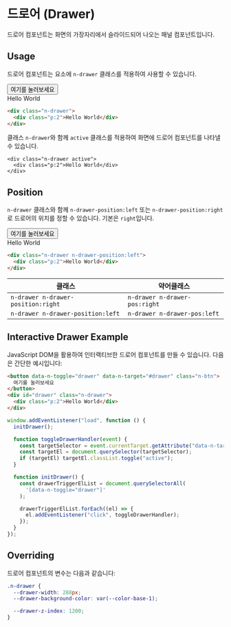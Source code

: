 <script setup>
import { onMounted } from 'vue';

onMounted(() => {
  function toggleDrawerHandler(event) {
    const targetSelector = event.currentTarget.getAttribute("data-n-target");
    const targetEl = document.querySelector(targetSelector);
    if (targetEl) targetEl.classList.toggle("active");
  }

  function initDrawer() {
    const drawerTriggerElList = document.querySelectorAll(
      '[data-n-toggle="drawer"]'
    );

    drawerTriggerElList.forEach((el) => {
      el.addEventListener("click", toggleDrawerHandler);
    });
  }

  initDrawer();
})
</script>

# 드로어 (Drawer)

드로어 컴포넌트는 화면의 가장자리에서 슬라이드되어 나오는 패널 컴포넌트입니다.

<QuickLinks :componentName="'Drawer'"/>

## Usage

드로어 컴포넌트는 요소에 `n-drawer` 클래스를 적용하여 사용할 수 있습니다.

<ExampleSection>
  <button data-n-toggle="drawer" data-n-target="#drawer" class="n-btn">여기를 눌러보세요</button>
  <div id="drawer" class="n-drawer">
    <div class="p:2">Hello World</div>
  </div>
</ExampleSection>

```html
<div class="n-drawer">
  <div class="p:2">Hello World</div>
</div>
```

클래스 `n-drawer`와 함께 `active` 클래스를 적용하여 화면에 드로어 컴포넌트를 나타낼 수 있습니다.

```html{1}
<div class="n-drawer active">
  <div class="p:2">Hello World</div>
</div>
```

## Position

`n-drawer` 클래스와 함께 `n-drawer-position:left` 또는 `n-drawer-position:right`로 드로어의 위치를 정할 수 있습니다. 기본은 `right`입니다.

<ExampleSection>
  <button data-n-toggle="drawer" data-n-target="#drawer-position" class="n-btn">여기를 눌러보세요</button>
  <div id="drawer-position" class="n-drawer n-drawer-position:left">
    <div class="p:2">Hello World</div>
  </div>
</ExampleSection>

```html
<div class="n-drawer n-drawer-position:left">
  <div class="p:2">Hello World</div>
</div>
```

| 클래스                             | 약어클래스                    |
| ---------------------------------- | ----------------------------- |
| `n-drawer n-drawer-position:right` | `n-drawer n-drawer-pos:right` |
| `n-drawer n-drawer-position:left`  | `n-drawer n-drawer-pos:left`  |

## Interactive Drawer Example

JavaScript DOM을 활용하여 인터랙티브한 드로어 컴포넌트를 만들 수 있습니다. 다음은 간단한 예시입니다:

```html
<button data-n-toggle="drawer" data-n-target="#drawer" class="n-btn">
  여기를 눌러보세요
</button>
<div id="drawer" class="n-drawer">
  <div class="p:2">Hello World</div>
</div>
```

```js
window.addEventListener("load", function () {
  initDrawer();

  function toggleDrawerHandler(event) {
    const targetSelector = event.currentTarget.getAttribute("data-n-target");
    const targetEl = document.querySelector(targetSelector);
    if (targetEl) targetEl.classList.toggle("active");
  }

  function initDrawer() {
    const drawerTriggerElList = document.querySelectorAll(
      '[data-n-toggle="drawer"]'
    );

    drawerTriggerElList.forEach((el) => {
      el.addEventListener("click", toggleDrawerHandler);
    });
  }
});
```

## Overriding

드로어 컴포넌트의 변수는 다음과 같습니다:

```css
.n-drawer {
  --drawer-width: 288px;
  --drawer-background-color: var(--color-base-1);

  --drawer-z-index: 1200;
}
```

<QuickLinks :componentName="'Drawer'"/>
